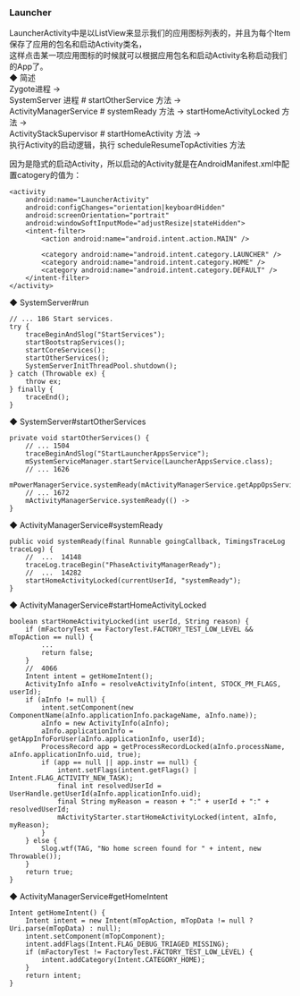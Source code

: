 ###  Launcher  
LauncherActivity中是以ListView来显示我们的应用图标列表的，并且为每个Item保存了应用的包名和启动Activity类名，  
这样点击某一项应用图标的时候就可以根据应用包名和启动Activity名称启动我们的App了。  
◆ 简述  
Zygote进程 →   
SystemServer 进程 # startOtherService 方法 →     
ActivityManagerService # systemReady 方法 →   startHomeActivityLocked 方法 →   
ActivityStackSupervisor # startHomeActivity 方法 →   
执行Activity的启动逻辑，执行 scheduleResumeTopActivities 方法  

因为是隐式的启动Activity，所以启动的Activity就是在AndroidManifest.xml中配置catogery的值为：   
```
<activity
    android:name="LauncherActivity"
    android:configChanges="orientation|keyboardHidden"
    android:screenOrientation="portrait"
    android:windowSoftInputMode="adjustResize|stateHidden">
    <intent-filter>
        <action android:name="android.intent.action.MAIN" />

        <category android:name="android.intent.category.LAUNCHER" />
        <category android:name="android.intent.category.HOME" />
        <category android:name="android.intent.category.DEFAULT" />
    </intent-filter>
</activity>
```  
◆ SystemServer#run  
```
// ... 186 Start services.  
try {
    traceBeginAndSlog("StartServices");
    startBootstrapServices();
    startCoreServices();
    startOtherServices();
    SystemServerInitThreadPool.shutdown();
} catch (Throwable ex) {
    throw ex;
} finally {
    traceEnd();
}
```
◆ SystemServer#startOtherServices  
```
private void startOtherServices() {
    // ... 1504  
    traceBeginAndSlog("StartLauncherAppsService");
    mSystemServiceManager.startService(LauncherAppsService.class);
    // ... 1626  
    mPowerManagerService.systemReady(mActivityManagerService.getAppOpsService());
    // ... 1672  
    mActivityManagerService.systemReady(() ->  
}
```
◆ ActivityManagerService#systemReady  
```
public void systemReady(final Runnable goingCallback, TimingsTraceLog traceLog) {
    //  ...  14148  
    traceLog.traceBegin("PhaseActivityManagerReady");
    //  ...  14282  
    startHomeActivityLocked(currentUserId, "systemReady");
}
```

◆ ActivityManagerService#startHomeActivityLocked  
```
boolean startHomeActivityLocked(int userId, String reason) {
    if (mFactoryTest == FactoryTest.FACTORY_TEST_LOW_LEVEL && mTopAction == null) {
        ...
        return false;
    }
    //  4066 
    Intent intent = getHomeIntent();
    ActivityInfo aInfo = resolveActivityInfo(intent, STOCK_PM_FLAGS, userId);
    if (aInfo != null) {
        intent.setComponent(new ComponentName(aInfo.applicationInfo.packageName, aInfo.name));
        aInfo = new ActivityInfo(aInfo);
        aInfo.applicationInfo = getAppInfoForUser(aInfo.applicationInfo, userId);
        ProcessRecord app = getProcessRecordLocked(aInfo.processName, aInfo.applicationInfo.uid, true);
        if (app == null || app.instr == null) {
            intent.setFlags(intent.getFlags() | Intent.FLAG_ACTIVITY_NEW_TASK);
            final int resolvedUserId = UserHandle.getUserId(aInfo.applicationInfo.uid);
            final String myReason = reason + ":" + userId + ":" + resolvedUserId;
            mActivityStarter.startHomeActivityLocked(intent, aInfo, myReason);
        }
    } else {
        Slog.wtf(TAG, "No home screen found for " + intent, new Throwable());
    }
    return true;
}
```
◆ ActivityManagerService#getHomeIntent  
```
Intent getHomeIntent() {
    Intent intent = new Intent(mTopAction, mTopData != null ? Uri.parse(mTopData) : null);
    intent.setComponent(mTopComponent);
    intent.addFlags(Intent.FLAG_DEBUG_TRIAGED_MISSING);
    if (mFactoryTest != FactoryTest.FACTORY_TEST_LOW_LEVEL) {
        intent.addCategory(Intent.CATEGORY_HOME);
    }
    return intent;
}
```



